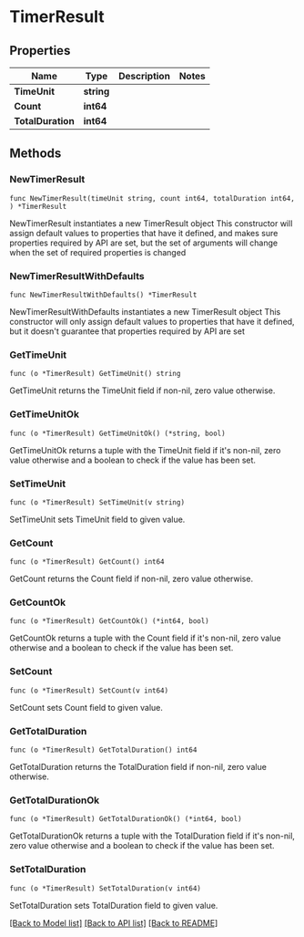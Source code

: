 # TimerResult

## Properties

Name | Type | Description | Notes
------------ | ------------- | ------------- | -------------
**TimeUnit** | **string** |  | 
**Count** | **int64** |  | 
**TotalDuration** | **int64** |  | 

## Methods

### NewTimerResult

`func NewTimerResult(timeUnit string, count int64, totalDuration int64, ) *TimerResult`

NewTimerResult instantiates a new TimerResult object
This constructor will assign default values to properties that have it defined,
and makes sure properties required by API are set, but the set of arguments
will change when the set of required properties is changed

### NewTimerResultWithDefaults

`func NewTimerResultWithDefaults() *TimerResult`

NewTimerResultWithDefaults instantiates a new TimerResult object
This constructor will only assign default values to properties that have it defined,
but it doesn't guarantee that properties required by API are set

### GetTimeUnit

`func (o *TimerResult) GetTimeUnit() string`

GetTimeUnit returns the TimeUnit field if non-nil, zero value otherwise.

### GetTimeUnitOk

`func (o *TimerResult) GetTimeUnitOk() (*string, bool)`

GetTimeUnitOk returns a tuple with the TimeUnit field if it's non-nil, zero value otherwise
and a boolean to check if the value has been set.

### SetTimeUnit

`func (o *TimerResult) SetTimeUnit(v string)`

SetTimeUnit sets TimeUnit field to given value.


### GetCount

`func (o *TimerResult) GetCount() int64`

GetCount returns the Count field if non-nil, zero value otherwise.

### GetCountOk

`func (o *TimerResult) GetCountOk() (*int64, bool)`

GetCountOk returns a tuple with the Count field if it's non-nil, zero value otherwise
and a boolean to check if the value has been set.

### SetCount

`func (o *TimerResult) SetCount(v int64)`

SetCount sets Count field to given value.


### GetTotalDuration

`func (o *TimerResult) GetTotalDuration() int64`

GetTotalDuration returns the TotalDuration field if non-nil, zero value otherwise.

### GetTotalDurationOk

`func (o *TimerResult) GetTotalDurationOk() (*int64, bool)`

GetTotalDurationOk returns a tuple with the TotalDuration field if it's non-nil, zero value otherwise
and a boolean to check if the value has been set.

### SetTotalDuration

`func (o *TimerResult) SetTotalDuration(v int64)`

SetTotalDuration sets TotalDuration field to given value.



[[Back to Model list]](../README.md#documentation-for-models) [[Back to API list]](../README.md#documentation-for-api-endpoints) [[Back to README]](../README.md)


